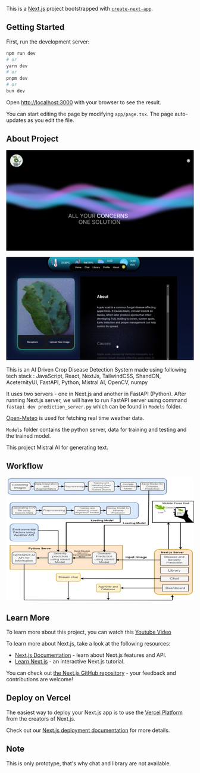 This is a [Next.js](https://nextjs.org/) project bootstrapped with [`create-next-app`](https://github.com/vercel/next.js/tree/canary/packages/create-next-app).

## Getting Started

First, run the development server:

```bash
npm run dev
# or
yarn dev
# or
pnpm dev
# or
bun dev
```

Open [http://localhost:3000](http://localhost:3000) with your browser to see the result.

You can start editing the page by modifying `app/page.tsx`. The page auto-updates as you edit the file.

## About Project

![Starting Page Screenshot](start-page-screenshot.png)

![Home Page Screenshot](home-page-screenshot.png)

This is an AI Driven Crop Disease Detection System made using following tech stack :
JavaScript, React, NextJs, TailwindCSS, ShandCN,
AceternityUI, FastAPI, Python, Mistral AI, OpenCV, numpy

It uses two servers - one in Next.js and another in FastAPI (Python). After running Next.js server, we will have to run FastAPI server using command `fastapi dev prediction_server.py` which can be found in `Models` folder.

[Open-Meteo](https://open-meteo.com/) is used for fetching real time weather data.

`Models` folder contains the python server, data for training and testing and the trained model.

This project Mistral AI for generating text.

## Workflow

![Workflow](workflow.png)


## Learn More

To learn more about this project, you can watch this [Youtube Video](https://www.youtube.com/watch?v=yMERHD2QKTg)

To learn more about Next.js, take a look at the following resources:

- [Next.js Documentation](https://nextjs.org/docs) - learn about Next.js features and API.
- [Learn Next.js](https://nextjs.org/learn) - an interactive Next.js tutorial.

You can check out [the Next.js GitHub repository](https://github.com/vercel/next.js/) - your feedback and contributions are welcome!

## Deploy on Vercel

The easiest way to deploy your Next.js app is to use the [Vercel Platform](https://vercel.com/new?utm_medium=default-template&filter=next.js&utm_source=create-next-app&utm_campaign=create-next-app-readme) from the creators of Next.js.

Check out our [Next.js deployment documentation](https://nextjs.org/docs/deployment) for more details.

## Note

This is only prototype, that's why chat and library are not available.